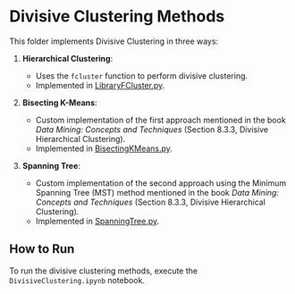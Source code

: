 # Divisive Clustering Methods

This folder implements Divisive Clustering in three ways:

1. **Hierarchical Clustering**:
   - Uses the `fcluster` function to perform divisive clustering.
   - Implemented in [LibraryFCluster.py](Divisive/LibraryFCluster.py).

2. **Bisecting K-Means**:
   - Custom implementation of the first approach mentioned in the book *Data Mining: Concepts and Techniques* (Section 8.3.3, Divisive Hierarchical Clustering).
   - Implemented in [BisectingKMeans.py](Divisive/BisectingKMeans.py).

3. **Spanning Tree**:
   - Custom implementation of the second approach using the Minimum Spanning Tree (MST) method mentioned in the book *Data Mining: Concepts and Techniques* (Section 8.3.3, Divisive Hierarchical Clustering).
   - Implemented in [SpanningTree.py](Divisive/SpanningTree.py).

## How to Run

To run the divisive clustering methods, execute the `DivisiveClustering.ipynb` notebook.